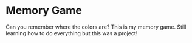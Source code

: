 # Memory Game

Can you remember where the colors are? This is my memory game. Still learning how to do everything but this was a project!
